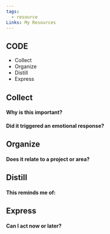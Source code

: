 ```yaml
---
tags:
  - resource
Links: My Resources
---
```

## CODE

- Collect
- Organize
- Distill
- Express
## Collect

#### Why is this important?

#### Did it triggered an emotional response?

## Organize

#### Does it relate to a project or area?

## Distill

#### This reminds me of:

## Express

#### Can I act now or later?

